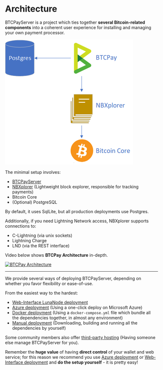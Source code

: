 # Architecture

BTCPayServer is a project which ties together **several Bitcoin-related components** into a coherent user experience for installing and managing your own payment processor.

![Architecture](./img/Architecture.png)

The minimal setup involves:

* [BTCPayServer](https://github.com/btcpayserver/btcpayserver)
* [NBXplorer](https://github.com/dgarage/NBXplorer) (Lightweight block explorer, responsible for tracking payments)
* Bitcoin Core
* (Optional) PostgreSQL

By default, it uses SqlLite, but all production deployments use Postgres.

Additionally, if you need Lightning Network access, NBXplorer supports connections to:

* C-Lightning (via unix sockets)
* Lightning Charge
* LND (via the REST interface)

Video below shows **BTCPay Architecture** in-depth.

[![BTCPay Architecture](./img/btcpay-architecture-advancing-bitcoin.png "BTCPay Architecture")](https://www.youtube.com/watch?v=Up0dvorzSNM)

---

We provide several ways of deploying BTCPayServer, depending on whether you favor flexibility or ease-of-use.

From the easiest way to the hardest:

* [Web-Interface LunaNode deployment](./LunaNodeWebDeployment.md)
* [Azure deployment](./AzureDeployment.md) (Using a one-click deploy on Microsoft Azure)
* [Docker deployment](https://github.com/btcpayserver/btcpayserver-docker/blob/master/README.md) (Using a `docker-compose.yml` file which bundle all the dependencies together, in almost any environment)
* [Manual deployment](./ManualDeployment.md) (Downloading, building and running all the dependencies by yourself)

Some community members also offer [third-party hosting](./ThirdPartyHosting.md) (Having someone else manage BTCPayServer for you).

Remember the **huge value** of having **direct control** of your wallet and web service; for this reason we recommend you use [Azure deployment](./AzureDeployment.md) or [Web-Interface deployment](./LunaNodeWebDeployment.md) and **do the setup yourself** - it is pretty easy!
